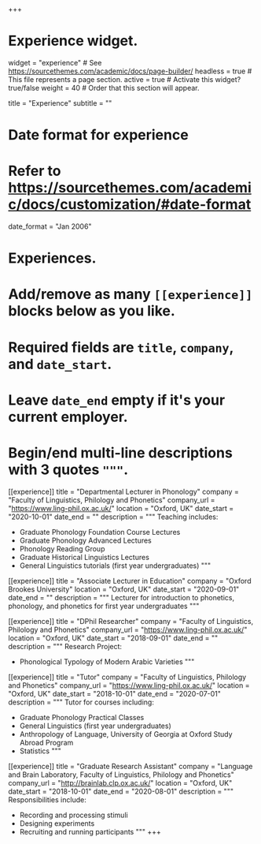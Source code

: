 +++
# Experience widget.
widget = "experience"  # See https://sourcethemes.com/academic/docs/page-builder/
headless = true  # This file represents a page section.
active = true  # Activate this widget? true/false
weight = 40  # Order that this section will appear.

title = "Experience"
subtitle = ""

# Date format for experience
#   Refer to https://sourcethemes.com/academic/docs/customization/#date-format
date_format = "Jan 2006"

# Experiences.
#   Add/remove as many `[[experience]]` blocks below as you like.
#   Required fields are `title`, `company`, and `date_start`.
#   Leave `date_end` empty if it's your current employer.
#   Begin/end multi-line descriptions with 3 quotes `"""`.
[[experience]]
  title = "Departmental Lecturer in Phonology"
  company = "Faculty of Linguistics, Philology and Phonetics"
  company_url = "https://www.ling-phil.ox.ac.uk/"
  location = "Oxford, UK"
  date_start = "2020-10-01"
  date_end = ""
  description = """
  Teaching includes:
  * Graduate Phonology Foundation Course Lectures
  * Graduate Phonology Advanced Lectures
  * Phonology Reading Group
  * Graduate Historical Linguistics Lectures
  * General Linguistics tutorials (first year undergraduates)
""" 

[[experience]]
  title = "Associate Lecturer in Education"
  company = "Oxford Brookes University"
  location = "Oxford, UK"
  date_start = "2020-09-01"
  date_end = ""
  description = """
  Lecturer for introduction to phonetics, phonology, and phonetics for first year undergraduates
""" 

[[experience]]
  title = "DPhil Researcher"
  company = "Faculty of Linguistics, Philology and Phonetics"
  company_url = "https://www.ling-phil.ox.ac.uk/"
  location = "Oxford, UK"
  date_start = "2018-09-01"
  date_end = ""
  description = """
  Research Project:
   * Phonological Typology of Modern Arabic Varieties
  """

[[experience]]
  title = "Tutor"
  company = "Faculty of Linguistics, Philology and Phonetics"
  company_url = "https://www.ling-phil.ox.ac.uk/"
  location = "Oxford, UK"
  date_start = "2018-10-01"
  date_end = "2020-07-01"
  description = """
  Tutor for courses including:
  * Graduate Phonology Practical Classes
  * General Linguistics (first year undergraduates)
  * Anthropology of Language, University of Georgia at Oxford Study Abroad Program
  * Statistics
""" 

[[experience]]
  title = "Graduate Research Assistant"
  company = "Language and Brain Laboratory, Faculty of Linguistics, Philology and Phonetics"
  company_url = "http://brainlab.clp.ox.ac.uk/"
  location = "Oxford, UK"
  date_start = "2018-10-01"
  date_end = "2020-08-01"
  description = """
Responsibilities include:
* Recording and processing stimuli
* Designing experiments
* Recruiting and running participants
""" 
+++

